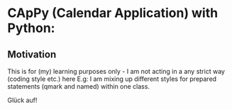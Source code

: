 # CApPy (Calendar Application) with Python:

## Motivation
This is for (my) learning purposes only - I am not acting in a any strict way (coding style etc.) here
E.g: I am mixing up different styles for prepared statements (qmark and named) within one class.


Glück auf!